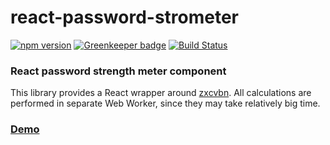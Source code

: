 # react-password-strometer

[![npm version](https://badge.fury.io/js/react-password-strometer.svg)](https://badge.fury.io/js/react-password-strometer) 
[![Greenkeeper badge](https://badges.greenkeeper.io/Mindtraveller/react-password-strometer.svg)](https://greenkeeper.io/)
[![Build Status](https://travis-ci.org/Mindtraveller/react-password-strometer.svg?branch=master)](https://travis-ci.org/Mindtraveller/react-password-strometer)

### React password strength meter component

This library provides a React wrapper around [zxcvbn][https://github.com/dropbox/zxcvbn].
All calculations are performed in separate Web Worker, since they may take relatively big time. 

### [Demo][https://codesandbox.io/s/quizzical-maxwell-9kvc2?fontsize=14]

[https://codesandbox.io/s/quizzical-maxwell-9kvc2?fontsize=14]: https://codesandbox.io/s/quizzical-maxwell-9kvc2?fontsize=14

[https://github.com/dropbox/zxcvbn]: https://github.com/dropbox/zxcvbn
